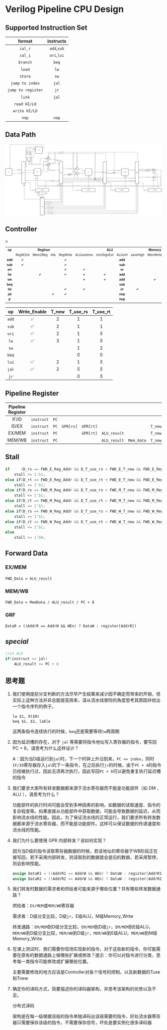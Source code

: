 # Verilog Pipeline CPU Design

## Supported Instruction Set

|       format       |  instructs  |
| :----------------: | :---------: |
|      `cal_r`       | `add`,`sub` |
|      `cal_i`       | `ori`,`lui` |
|      `branch`      |    `beq`    |
|       `load`       |    `lw`     |
|      `store`       |    `sw`     |
|  `jump to index`   |    `jal`    |
| `jump to register` |    `jr`     |
|       `link`       |    `jal`    |
|    `read HI/LO`    |             |
|   `write HI/LO`    |             |
|       `nop`        |    `nop`    |

## Data Path

![Pipeline_CPU_Structure](./Pipeline_CPU_Structure.png)

## Controller

<table style="text-align:center; font-size:10px">
    <tr>
        <th>op</th>
        <th colspan="4">Regitser</th>
        <th colspan="4">ALU</th>
        <th>Memory</th>
        <th colspan="3">PC</th>
    </tr>
    <tr>
        <td style="font-weight: bold;"></td>
        <td>RegW2rd</td>
        <td>Mem2Reg</td>
        <td>link</td>
        <td>RegWrite</td>
        <td>ALUuseImm</td>
        <td>immSignExt</td>
        <td>ALUctrl</td>
        <td>saveHigh</td>
        <td>MemWrite</td>
        <td>Branch</td>
        <td>jIndex</td>
        <td>jr</td>
    </tr>>
    <tr>
        <td style="font-weight: bold;">add</td>
        <td>&#10004</td>
        <td></td>
        <td></td>
        <td>&#10004</td>
        <td></td>
        <td></td>
        <td style="font-weight: bold;">add</td>
        <td></td>
        <td></td>
        <td></td>
        <td></td>
        <td></td>
    </tr>
    <tr>
        <td style="font-weight: bold;">sub</td>
        <td>&#10004</td>
        <td></td>
        <td></td>
        <td>&#10004</td>
        <td></td>
        <td></td>
        <td style="font-weight: bold;">sub</td>
        <td></td>
        <td></td>
        <td></td>
        <td></td>
        <td></td>
    </tr>
    <tr>
        <td style="font-weight: bold;">ori</td><!--op-->
        <td></td><!--RegW2rd-->
        <td></td><!--Mem2Reg-->
        <td></td><!--link-->
        <td>&#10004</td><!--RegWrite-->
        <td>&#10004</td><!--ALUuseImm-->
        <td></td><!--immSignExt-->
        <td style="font-weight: bold;">or</td><!--ALUctrl-->
        <td></td><!--saveHigh-->
        <td></td><!--MemWrite-->
        <td></td><!--Branch-->
        <td></td><!--jIndex-->
        <td></td><!--jr-->
    </tr>
    <tr>
        <td style="font-weight: bold;">lw</td><!--op-->
        <td></td><!--RegW2rd-->
        <td>&#10004</td><!--Mem2Reg-->
        <td></td><!--link-->
        <td>&#10004</td><!--RegWrite-->
        <td>&#10004</td><!--ALUuseImm-->
        <td>&#10004</td><!--immSignExt-->
        <td style="font-weight: bold;">add</td><!--ALUctrl-->
        <td></td><!--saveHigh-->
        <td></td><!--MemWrite-->
        <td></td><!--Branch-->
        <td></td><!--jIndex-->
        <td></td><!--jr-->
    </tr>
    <tr>
        <td style="font-weight: bold;">sw</td><!--op-->
        <td></td><!--RegW2rd-->
        <td></td><!--Mem2Reg-->
        <td></td><!--link-->
        <td></td><!--RegWrite-->
        <td>&#10004</td><!--ALUuseImm-->
        <td>&#10004</td><!--immSignExt-->
        <td style="font-weight: bold;">add</td><!--ALUctrl-->
        <td></td><!--saveHigh-->
        <td>&#10004</td><!--MemWrite-->
        <td></td><!--Branch-->
        <td></td><!--jIndex-->
        <td></td><!--jr-->
    </tr>
    <tr>
        <td style="font-weight: bold;">beq</td><!--op-->
        <td></td><!--RegW2rd-->
        <td></td><!--Mem2Reg-->
        <td></td><!--link-->
        <td></td><!--RegWrite-->
        <td></td><!--ALUuseImm-->
        <td></td><!--immSignExt-->
        <td style="font-weight: bold;">sub</td><!--ALUctrl-->
        <td></td><!--saveHigh-->
        <td></td><!--MemWrite-->
        <td>&#10004</td><!--Branch-->
        <td></td><!--jIndex-->
        <td></td><!--jr-->
    </tr>
    <tr>
        <td style="font-weight: bold;">lui</td><!--op-->
        <td></td><!--RegW2rd-->
        <td></td><!--Mem2Reg-->
        <td></td><!--link-->
        <td>&#10004</td><!--RegWrite-->
        <td>&#10004</td><!--ALUuseImm-->
        <td></td><!--immSignExt-->
        <td style="font-weight: bold;">or</td><!--ALUctrl-->
        <td>&#10004</td><!--saveHigh-->
        <td></td><!--MemWrite-->
        <td></td><!--Branch-->
        <td></td><!--jIndex-->
        <td></td><!--jr-->
    </tr>
    <tr>
        <td style="font-weight: bold;">jal</td><!--op-->
        <td></td><!--RegW2rd-->
        <td></td><!--Mem2Reg-->
        <td>&#10004</td><!--link-->
        <td>&#10004</td><!--RegWrite-->
        <td></td><!--ALUuseImm-->
        <td></td><!--immSignExt-->
        <td style="font-weight: bold;">nop</td><!--ALUctrl-->
        <td></td><!--saveHigh-->
        <td></td><!--MemWrite-->
        <td></td><!--Branch-->
        <td>&#10004</td><!--jIndex-->
        <td></td><!--jr-->
    </tr>
    <tr>
        <td style="font-weight: bold;">jr</td><!--op-->
        <td></td><!--RegW2rd-->
        <td></td><!--Mem2Reg-->
        <td></td><!--link-->
        <td></td><!--RegWrite-->
        <td></td><!--ALUuseImm-->
        <td></td><!--immSignExt-->
        <td style="font-weight: bold;">nop</td><!--ALUctrl-->
        <td></td><!--saveHigh-->
        <td></td><!--MemWrite-->
        <td></td><!--Branch-->
        <td></td><!--jIndex-->
        <td>&#10004</td><!--jr-->
    </tr>
    <tr>
        <td style="font-weight: bold;"></td><!--op-->
        <td></td><!--RegW2rd-->
        <td></td><!--Mem2Reg-->
        <td></td><!--link-->
        <td></td><!--RegWrite-->
        <td></td><!--ALUuseImm-->
        <td></td><!--immSignExt-->
        <td style="font-weight: bold;"></td><!--ALUctrl-->
        <td></td><!--saveHigh-->
        <td></td><!--MemWrite-->
        <td></td><!--Branch-->
        <td></td><!--jIndex-->
        <td></td><!--jr-->
    </tr>
</table>

|  op   |    Write_Enable    | T_new | T_use_rs | T_use_rt |
| :---: | :----------------: | :---: | :------: | :------: |
| `add` | :white_check_mark: |   2   |    1     |    1     |
| `sub` | :white_check_mark: |   2   |    1     |    1     |
| `ori` | :white_check_mark: |   2   |    1     |   _5_    |
| `lw`  | :white_check_mark: |   3   |    1     |   _5_    |
| `sw`  |                    |       |    1     |    2     |
| `beq` |                    |       |    0     |    0     |
| `lui` | :white_check_mark: |   2   |    1     |   _5_    |
| `jal` | :white_check_mark: |   2   |   _5_    |   _5_    |
| `jr`  |                    |       |    0     |   _5_    |

## Pipeline Register

| Pipeline Register |            |      |           |           |              |            |         |
| :---------------: | :--------: | :--: | :-------: | :-------: | :----------: | :--------: | :-----: |
|       IF/ID       | `instruct` | `PC` |           |           |              |            |         |
|       ID/EX       | `instruct` | `PC` | `GPR[rs]` | `GPR[rt]` |              |            | `T_new` |
|      EX/MEM       | `instruct` | `PC` |           | `GPR[rt]` | `ALU_result` |            | `T_new` |
|      MEM/WB       | `instruct` | `PC` |           |           | `ALU_result` | `Mem_data` | `T_new` |

## Stall

```verilog
if     (D_rs == FWD_E_Reg_Addr && D_T_use_rs < FWD_E_T_new && FWD_E_Reg_W)
    stall <= 1'b1;
else if(D_rt == FWD_E_Reg_Addr && D_T_use_rt < FWD_E_T_new && FWD_E_Reg_W)
    stall <= 1'b1;
else if(D_rs == FWD_M_Reg_Addr && D_T_use_rs < FWD_M_T_new && FWD_M_Reg_W)
    stall <= 1'b1;
else if(D_rt == FWD_M_Reg_Addr && D_T_use_rt < FWD_M_T_new && FWD_M_Reg_W)
    stall <= 1'b1;
else if(D_rs == FWD_W_Reg_Addr && D_T_use_rs < FWD_W_T_new && FWD_W_Reg_W)
    stall <= 1'b1;
else if(D_rt == FWD_W_Reg_Addr && D_T_use_rt < FWD_W_T_new && FWD_W_Reg_W)
    stall <= 1'b1;
else
    stall <= 1'b0;
```

## Forward Data

### EX/MEM

`FWD_Data = ALU_result`

### MEM/WB

`FWD_Data = MemData / ALU_result / PC + 8`

### GRF

`DataR = ((AddrR == AddrW && WEn) ? DataW : register[AddrR])`

## _special_

```verilog
//in ALU
if(instruct == jal)
	ALU_result <= PC + 8
```

## 思考题

1. 我们使用提前分支判断的方法尽早产生结果来减少因不确定而带来的开销，但实际上这种方法并非总能提高效率，请从流水线冒险的角度思考其原因并给出一个指令序列的例子。

   ```
   lw $1, 0($0)
   beq $1, $2, lable
   ```

   这两条指令连续执行的时候，`beq`还是需要等待`lw`两周期

2. 因为延迟槽的存在，对于 `jal` 等需要将指令地址写入寄存器的指令，要写回 PC + 8，请思考为什么这样设计？

   A：因为当D级运行到`jal`时，下一个时钟上升沿到来，`PC <= index`，同时`IF/ID`寄存器存入`jal`的下一条指令，在之后执行`jr`的时候，由于`PC + 4`的指令已经被执行过，因此无须再次执行，因此写回`PC + 8`可以避免重复执行延迟槽的指令

3. 我们要求大家所有转发数据都来源于流水寄存器而不能是功能部件（如 DM 、 ALU ），请思考为什么？

   功能部件的执行时间可能会受到多种因素的影响，如数据的读取速度、指令的复杂程度等。如果直接从功能部件中获取数据，可能会导致数据的延迟，从而影响流水线的性能。因此，为了保证流水线的正常运行，我们要求所有转发数据都来源于流水寄存器，而不能是功能部件。这样可以保证数据的传递速度和流水线的性能。

4. 我们为什么要使用 GPR 内部转发？该如何实现？

   因为当D级的指令读取寄存器数据的时候，若该地址的寄存器于WB阶段正在被写回，若不采用内部转发，则读取到的数据就会是旧的数据，若采用暂停，则会影响性能。

   ```verilog
   assign DataR1 = ((AddrR1 == AddrW && WEn) ? DataW : register[AddrR1]);
   assign DataR2 = ((AddrR2 == AddrW && WEn) ? DataW : register[AddrR2]);
   ```

5. 我们转发时数据的需求者和供给者可能来源于哪些位置？共有哪些转发数据通路？

   供给者：`EX/MEM`或`MEM/WB`寄存器

   需求者：D级分支比较，D级`jr`，E级ALU，M级Memory_Write

   转发通路：`EM/MEM`到D级分支比较，`EM/MEM`到D级`jr`，`EM/MEM`到E级ALU，`MEM/WB`到D级分支比较，`MEM/WB`到D级`jr`，`MEM/WB`到E级ALU，`MEM/WB`到M级Memory_Write

6. 在课上测试时，我们需要你现场实现新的指令，对于这些新的指令，你可能需要在原有的数据通路上做哪些扩展或修改？提示：你可以对指令进行分类，思考每一类指令可能修改或扩展哪些位置。

   主要需要修改的地方应该是Controller对各个信号的控制，以及新数据的Tuse和Tnew

7. 确定你的译码方式，简要描述你的译码器架构，并思考该架构的优势以及不足。

   分布式译码

   架构是在每一级根据该级的指令单独译码出该级需要的指令，好处流水器寄存器只需要保存该级的指令，不需要保存信号，坏处是要实例化很多译码器